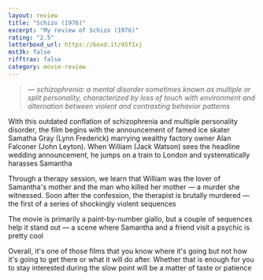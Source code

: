 ```yaml
---
layout: review
title: "Schizo (1976)"
excerpt: "My review of Schizo (1976)"
rating: "2.5"
letterboxd_url: https://boxd.it/4Sf1xj
mst3k: false
rifftrax: false
category: movie-review
---
```


<blockquote><i>— schizophrenia: a mental disorder sometimes known as multiple or split personality, characterized by loss of touch with environment and alternation between violent and contrasting behavior patterns</i></blockquote>
With this outdated conflation of schizophrenia and multiple personality disorder, the film begins with the announcement of famed ice skater Samatha Gray (Lynn Frederick) marrying wealthy factory owner Alan Falconer (John Leyton). When William (Jack Watson) sees the headline wedding announcement, he jumps on a train to London and systematically harasses Samantha

Through a therapy session, we learn that William was the lover of Samantha's mother and the man who killed her mother — a murder she witnessed. Soon after the confession, the therapist is brutally murdered — the first of a series of shockingly violent sequences

The movie is primarily a paint-by-number giallo, but a couple of sequences help it stand out — a scene where Samantha and a friend visit a psychic is pretty cool

Overall, it's one of those films that you know where it's going but not how it's going to get there or what it will do after. Whether that is enough for you to stay interested during the slow point will be a matter of taste or patience
